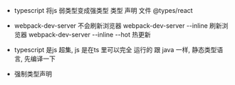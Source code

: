 - typescript 将js 弱类型变成强类型
    类型 声明 文件 @types/react
- webpack-dev-server  不会刷新浏览器
    webpack-dev-server  --inline  刷新浏览器
    webpack-dev-server  --inline --hot   热更新

- typescript 是js 超集, js 是在ts  里可以完全 运行的
  跟 java 一样, 静态类型语言, 先编译一下
- 强制类型声明 